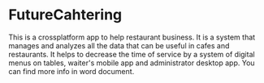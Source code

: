 # FutureCahtering
This is a crossplatform app to help restaurant business. It is a system that manages and analyzes all the data that can be useful in cafes and restaurants.
It helps to decrease the time of service by a system of digital menus on tables, waiter's mobile app and administrator desktop app. You can find more info 
in word document.
